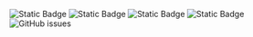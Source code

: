 ![Static Badge](https://img.shields.io/badge/blacklists-60-000000) ![Static Badge](https://img.shields.io/badge/blacklisted-2930520-cc0000) ![Static Badge](https://img.shields.io/badge/whitelisted-2243-00CC00) ![Static Badge](https://img.shields.io/badge/streaming_blacklist-28107-000000) ![GitHub issues](https://img.shields.io/github/issues/fabriziosalmi/blacklists)
